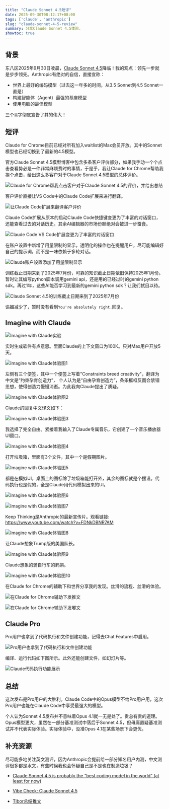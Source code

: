 ```yaml
---
title: "Claude Sonnet 4.5短评"
date: 2025-09-30T08:12:17+08:00
tags: ['claude', 'anthropic']
slug: "claude-sonnet-4-5-review"
summary: 分享Claude Sonnet 4.5体验。
showtoc: true
---
```


## 背景

东八区2025年9月30日凌晨，[Claude Sonnet 4.5](https://www.anthropic.com/news/claude-sonnet-4-5)降临！我的观点：领先一步就是步步领先。Anthropic有绝对的自信，直接宣称：

- 世界上最好的编码模型（过去这一年多的时间，从3.5 Sonnet到4.5 Sonnet一直是）
- 构建智能体（Agent）最强的基座模型
- 使用电脑的最佳模型

三个`最`字彻底宣告了其的伟大！

## 短评

Claude for Chrome目前已经对所有加入waitlist的Max会员开放。其中的Sonnet模型也已经切换到了最新的4.5模型。

官方Claude Sonnet 4.5模型博客中包含多条客户评价部分，如果我手动一个个点击查看势必是一件非常麻烦费时的事情，于是乎，我让Claude for Chrome帮助我挨个点击，给出这么多客户对于Claude Sonnet 4.5模型的总体评价。

![Claude for Chrome帮我点击客户对于Claude Sonnet 4.5的评价，并给出总结](https://cdn.sa.net/2025/09/30/VsoexlRr24AIfFS.webp)

客户评价直接让VS Code中的Claude Code扩展来进行翻译。

![让Claude Code扩展来翻译客户评价](https://cdn.sa.net/2025/09/30/CZqDRsBNgYw6uma.webp)

Claude Code扩展从原本的启动Claude Code快捷键变更为了丰富的对话窗口，还能查看过去的对话历史。其余AI编辑器的市场份额绝对会被进一步蚕食。

![Claude Code VS Code扩展变更为了丰富的对话窗口](https://cdn.sa.net/2025/09/30/t1zsVJ9baqCKPnY.webp)

在账户设置中新增了用量限制的显示，透明化的操作也在提醒用户，尽可能编辑好自己的提示词，而不是一味依赖于多轮对话。

![Claude账户设置添加了用量限制显示](https://cdn.sa.net/2025/09/30/nSWyY5Z3vdzDqIm.webp)

训练截止日期来到了2025年7月份，可靠的知识截止日期依旧保持2025年1月份。暂时让其编写python脚本调用gemini api，还是用的已经过时的gemini python sdk。再过1年，这些AI能否学习到最新的gemini python sdk？让我们拭目以待。

![Claude Sonnet 4.5的训练截止日期来到了2025年7月份](https://cdn.sa.net/2025/09/30/aWLs9G6wZAqSjMt.webp)

谄媚减少了，暂时没有看到`You're absolutely right.`回复。

## Imagine with Claude

![Imagine with Claude实验](https://cdn.sa.net/2025/09/30/1KrYCx7gWO3Ro6i.webp)

实时生成软件有点意思。里面Claude的上下文窗口为100K。只对Max用户开放5天。

![Imagine with Claude体验图1](https://cdn.sa.net/2025/09/30/2xuE6JkOyQbSMm3.webp)

左侧有三个便签，其中一个便签上写着"Constraints breed creativity"，翻译为中文是“约束孕育创造力”，
个人认为是“自由孕育创造力”，条条框框反而会禁锢思想，使得创造力慢慢消逝。为此我向Claude提出了质疑。

![Imagine with Claude体验图2](https://cdn.sa.net/2025/09/30/8aGBW3HRmOU9wsT.webp)

Claude的回复中文译文如下：

![Imagine with Claude体验图3](https://cdn.sa.net/2025/09/30/3vM1uhLamDGlegE.webp)

我选择了完全自由。紧接着我输入了Claude专属音乐，它创建了一个音乐播放器UI窗口。

![Imagine with Claude体验图4](https://cdn.sa.net/2025/09/30/EI7xg4eLy3atUfN.webp)

打开垃圾箱，里面有3个文件，其中一个是假期图片。

![Imagine with Claude体验图5](https://cdn.sa.net/2025/09/30/A8ZPguovz19sVWK.webp)

都是在模拟UI，桌面上的图标除了垃圾箱能打开外，其余的图标就是个摆设。代码执行也是假的，全是Claude用代码模拟出来的UI。

![Imagine with Claude体验图6](https://cdn.sa.net/2025/09/30/rboJZQMnRkjhfDW.webp)

![Imagine with Claude体验图7](https://cdn.sa.net/2025/09/30/GHPZEh3lK4mQNXV.webp)

Keep Thinking是Anthropic的最新宣传片。观看链接: https://www.youtube.com/watch?v=FDNkDBNR7AM

![Imagine with Claude体验图8](https://cdn.sa.net/2025/09/30/gAeIO84QNsjcm7Y.webp)

让Claude想象Trump版的美国队长。

![Imagine with Claude体验图9](https://cdn.sa.net/2025/09/30/OliPX2fozMC9AEW.webp)

Claude想象的骑自行车的鹈鹕。

![Imagine with Claude体验图10](https://cdn.sa.net/2025/09/30/W26Twazq1J8MgUl.webp)

在Claude for Chrome的辅助下和世界分享我的发现。丝滑的流程、丝滑的体验。

![在Claude for Chrome辅助下发推文](https://cdn.sa.net/2025/09/30/Ilw4i6xQE3ctDmN.webp)

![在Claude for Chrome辅助下发嘟文](https://cdn.sa.net/2025/09/30/MAOahTELkUc7iSB.webp)

## Claude Pro

Pro用户也拿到了代码执行和文件创建功能，记得去Chat Features中启用。

![Pro用户也拿到了代码执行和文件创建功能](https://cdn.sa.net/2025/09/30/RpAuKZvQMcn6t5m.webp)

编译、运行代码如下图所示。此外还能创建文件，如幻灯片等。

![Claude代码执行功能展示](https://cdn.sa.net/2025/09/30/Vdv6OosGHLW28xN.webp)

## 总结

这次发布是Pro用户的大胜利。Claude Code中的Opus模型不给Pro用户用，这次Pro用户也能在Claude Code中享受最强大的模型。

个人认为Sonnet 4.5发布并不意味着Opus 4.1就一无是处了。贵总有贵的道理。Opus模型更大，虽然在一部分基准测试中落后于Sonnet 4.5，但毋庸置疑基准测试并不代表实际体验。实际体验中，没准Opus 4.1在某些场景下会更优。

## 补充资源

尽可能多地关注英文测评，因为Anthropic会提前给一部分知名用户内测，中文测评很多都是水文，有些时候我也会怀疑自己是不是也在制造垃圾？

- [Claude Sonnet 4.5 is probably the “best coding model in the world” (at least for now)](https://simonwillison.net/2025/Sep/29/claude-sonnet-4-5/)

- [Vibe Check: Claude Sonnet 4.5](https://every.to/vibe-check/vibe-check-claude-sonnet-4-5)

- [Tibor总结推文](https://x.com/btibor91/status/1972745462487933038)